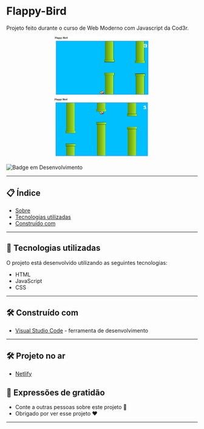 # Flappy-Bird
Projeto feito durante o curso de Web Moderno com Javascript da Cod3r.


<div align="center">

<img src="./print1.png" width="50%" height="50%">

<img src="./print2.png" width="50%" height="50%">
</div>



![Badge em Desenvolvimento](https://img.shields.io/static/v1?label=STATUS&message=PROJETO%20FINALIZADO&color=GREEN&style=for-the-badge)
 
--- 

## 📋 Índice

- [Sobre](#projeto-final-banco-de-dados)
- [Tecnologias utilizadas](#-tecnologias-utilizadas)
- [Construído com](#%EF%B8%8F-construído-com)

--- 

## 🚀 Tecnologias utilizadas

O projeto está desenvolvido utilizando as seguintes tecnologias:

- HTML
- JavaScript
- CSS

--- 

## 🛠️ Construído com

* [Visual Studio Code](https://code.visualstudio.com/) - ferramenta de desenvolvimento

--- 

## 🛠️ Projeto no ar

* [Netlify](https://redisign-page-blizzard.netlify.app/)
 
## 🎁 Expressões de gratidão

* Conte a outras pessoas sobre este projeto 📢
* Obrigado por ver esse projeto ❤️

--- 